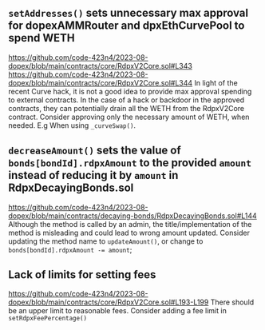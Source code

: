 ## `setAddresses()` sets unnecessary max approval for dopexAMMRouter and dpxEthCurvePool to spend WETH
https://github.com/code-423n4/2023-08-dopex/blob/main/contracts/core/RdpxV2Core.sol#L343
https://github.com/code-423n4/2023-08-dopex/blob/main/contracts/core/RdpxV2Core.sol#L344
In light of the recent Curve hack, it is not a good idea to provide max approval spending to external contracts. In the case of a hack or backdoor in the approved contracts, they can potentially drain all the WETH from the RdpxV2Core contract.
Consider approving only the necessary amount of WETH, when needed. E.g When using `_curveSwap()`.

## `decreaseAmount()` sets the value of `bonds[bondId].rdpxAmount` to the provided `amount` instead of reducing it by `amount` in RdpxDecayingBonds.sol
https://github.com/code-423n4/2023-08-dopex/blob/main/contracts/decaying-bonds/RdpxDecayingBonds.sol#L144
Although the method is called by an admin, the title/implementation of the method is misleading and could lead to wrong amount updated.
Consider updating the method name to `updateAmount()`, or change to `bonds[bondId].rdpxAmount -= amount`;

## Lack of limits for setting fees
https://github.com/code-423n4/2023-08-dopex/blob/main/contracts/core/RdpxV2Core.sol#L193-L199
There should be an upper limit to reasonable fees. Consider adding a fee limit in `setRdpxFeePercentage()`